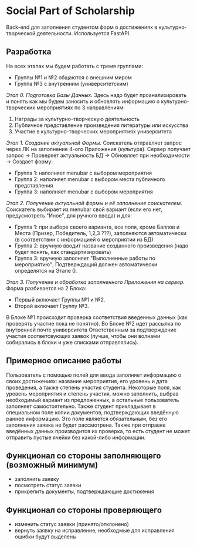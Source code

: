 # Social Part of Scholarship
Back-end для заполнения студентом форм о достижениях в культурно-творческой деятельности. Используется FastAPI.

## Разработка
На всех этапах мы будем работать с тремя группами:
- Группы №1 и №2 общаются с внешним миром
- Группа №3 с внутренним (университетским)

_Этап 0. Подготовка Базы Данных._
Здесь надо будет проанализировать и понять как мы будем заносить и обновлять информацию о культурно-творческих мероприятиях по 3 направлениям:
1. Награды за культурно-творческую деятельность
2. Публичное представление произведения литературы или искусства
3. Участие в культурно-творческих мероприятиях университета

_Этап 1. Создание актуальной Формы._
Соискатель отправляет запрос через ЛК на заполнение 4-ого Приложения (культура).
Сервер получает запрос -> Проверяет актуальность БД -> Обновляет при необходимости -> Создает форму:
- Группа 1: наполняет menubar с выбором мероприятия
- Группа 2: наполняет menubar с выбором места публичного представления
- Группа 3: наполняет menubar с выбором мероприятия

_Этап 2. Получение актуальной формы и её заполнение соискателем._
Соискатель выбирает из menubar свой вариант (если его нет, предусмотреть "Иное", для ручного ввода) и для:
- Группа 1: при выборе своего варианта, все поля, кроме Баллов и Места (Призер, Победитель, 1,2,3 ???), заполняются автоматически (в соответствии с информацией о мероприятии из БД)
- Группа 2: вручную вводит название созданного произведения (надо будет понять, как стандартизировать)
- Группа 3: вручную заполняет "Выполненные работы по мероприятию"; Подтверждащий должен автоматически определятся на Этапе 0.

_Этап 3. Получение и обработка заполненного Приложения на сервер._
Форма разбивается на 2 Блока:
- Первый включает Группы №1 и №2. 
- Второй включает Группу №3.

В Блоке №1 происходит проверка соответствия введенных данных (как проверять участие пока не понятно).
Во Блоке №2 идет рассылка по внутренней почте университета Ответственным за подтверждение участия соответсвующих заявок (лучше, чтобы они волнами собирались в блоки и уже списками отправлялись).

## Примерное описание работы
Пользователь с помощью полей для ввода заполняет информацию о своих достижениях: название мероприятия, его уровень и дата проведения, а также степень участия студента. Некоторые поля, как уровень мероприятия и степень участия, можно заполнить, выбрав необходимый вариант из предложенных, а остальные пользователь заполняет самостоятельно. Также студент прикладывает в специальном поле копии документов, подтверждающих введённую раннее информацию. Это поле является обязательным, без его заполнения заявка не будет рассмотрена. Также при отправке введённых данных производится их проверка, то есть студент не может отправить пустые ячейки без какой-либо информации. 

## Функционал со стороны заполняющего (возможный минимум)

- заполнить заявку
- посмотреть статус заявки
- прикрепить документы, подтверждающие достижения

## Функционал со стороны проверяющего
- изменить статус заявки (принято/отклонено)
- вернуть заявку на исправление, необходмые для исправления ошибки будут выделены

